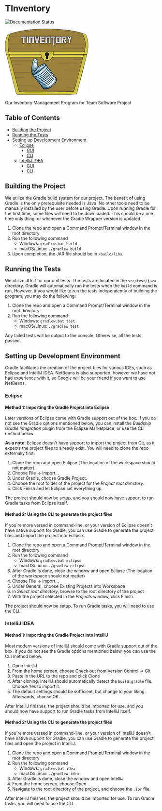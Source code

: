 # TInventory
[![Documentation Status](https://readthedocs.org/projects/tinventory/badge/?version=latest)](http://tinventory.readthedocs.io/en/latest/?badge=latest)

![TInventory logo](docs/img/logo.png)

Our Inventory Management Program for Team Software Project

## Table of Contents
- [Building the Project](#building-the-project)
- [Running the Tests](#running-the-tests)
- [Setting up Development Environment](#setting-up-development-environment)
    - [Eclipse](#eclipse)
        - [GUI](#method-1-importing-the-gradle-project-into-eclipse)
        - [CLI](#method-2-using-the-cli-to-generate-the-project-files)
    - [IntelliJ IDEA](#intellij-idea)
        - [GUI](#method-1-importing-the-gradle-project-into-intellij)
        - [CLI](#method-2-using-the-cli-to-generate-the-project-files-1)

## Building the Project
We utilize the Gradle build system for our project. The benefit of using Gradle
 is the only prerequisite needed is Java. No other tools need to be manually
 installed by the user before using Gradle. Upon running Gradle for the first time,
 some files will need to be downloaded. This should be a one time only thing,
 or whenever the Gradle Wrapper version is updated.

1. Clone the repo and open a Command Prompt/Terminal window in the root directory
2. Run the following command
    - Windows: `gradlew.bat build`
    - macOS/Linux: `./gradlew build`
3. Upon completion, the JAR file should be in `/build/libs`.

## Running the Tests
We utilize JUnit for our unit tests. The tests are located in the `src/test/java`
 directory. Gradle will automatically run the tests when the `build` command is
 run. However, if you would like to run the tests independently of building the
 program, you may do the following:

1. Clone the repo and open a Command Prompt/Terminal window in the root directory
2. Run the following command
    - Windows: `gradlew.bat test`
    - macOS/Linux: `./gradlew test`

Any failed tests will be output to the console. Otherwise, all the tests passed.

## Setting up Development Environment
Gradle facilitates the creation of the project files for various IDEs, such as
 Eclipse and IntelliJ IDEA. NetBeans is also supported, however we have not had
 experience with it, so Google will be your friend if you want to use NetBeans.

### Eclipse
#### Method 1: Importing the Gradle Project into Eclipse
Later versions of Eclipse come with Gradle support out of the box. If you do not
 see the Gradle options mentioned below, you can install the
 *Buildship Gradle Integration* plugin from the Eclipse Marketplace,
 or use the CLI method below.

**As a note:** Eclipse doesn't have support to import the project from Git, as
 it expects the project files to already exist. You will need to clone the repo
 externally first.

1. Clone the repo and open Eclipse (The location of the workspace should not matter).
2. Choose File -> Import...
3. Under Gradle, choose Gradle Project.
4. Choose the root folder of the project for the *Project root directory*.
5. Click Finish and let Eclipse set everything up.

The project should now be setup, and you should now have support to run Gradle
 tasks from Eclipse itself.

#### Method 2: Using the CLI to generate the project files
If you're more versed in command-line, or your version of Eclipse doesn't have
 native support for Gradle, you can use Gradle to generate the project files and
 import the project into Eclipse.

1. Clone the repo and open a Command Prompt/Terminal window in the root directory
2. Run the following command
    - Windows: `gradlew.bat eclipse`
    - macOS/Linux: `./gradlew eclipse`
3. After Gradle is done, close the window and open Eclipse (The location of the workspace should not matter)
4. Choose File -> Import...
5. Under General, choose Existing Projects into Workspace
6. In *Select root directory*, browse to the root directory of the project
7. With the project selected in the *Projects* window, click Finish.

The project should now be setup. To run Gradle tasks, you will need to use the CLI.

### IntelliJ IDEA
#### Method 1: Importing the Gradle Project into IntelliJ
Most modern versions of IntelliJ should come with Gradle support out of the box.
 If you do not see the Gradle options mentioned below, you can use the CLI method below.

1. Open IntelliJ
2. From the home screen, choose Check out from Version Control -> Git
3. Paste in the URL to the repo and click Clone
4. After cloning, IntelliJ should automatically detect the `build.gradle` file. Choose Yes to import it.
5. The default settings should be sufficient, but change to your liking. Afterwards, choose OK.

After IntelliJ finishes, the project should be imported for use, and you should
 now have support to run Gradle tasks from IntelliJ itself.

#### Method 2: Using the CLI to generate the project files
If you're more versed in command-line, or your version of IntelliJ doesn't have
 native support for Gradle, you can use Gradle to generate the project files and
 open the project in IntelliJ.

1. Clone the repo and open a Command Prompt/Terminal window in the root directory
2. Run the following command
    - Windows: `gradlew.bat idea`
    - macOS/Linux: `./gradlew idea`
3. After Gradle is done, close the window and open IntelliJ
4. From the home screen, choose Open
5. Navigate to the root directory of the project, and choose the `.ipr` file.

After IntelliJ finishes, the project should be imported for use. To run Gradle
 tasks, you will need to use the CLI.

